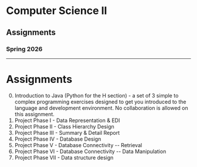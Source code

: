 # Computer Science II
## Assignments
### Spring 2026
---

# Assignments

0. Introduction to Java (Python for the H section) - a set of 3 simple to
   complex programming exercises designed to get you introduced to the language
   and development environment.  No collaboration is allowed on this assignment.
1. Project Phase I - Data Representation & EDI
2. Project Phase II - Class Hierarchy Design
3. Project Phase III - Summary & Detail Report
4. Project Phase IV - Database Design
5. Project Phase V - Database Connectivity -- Retrieval
6. Project Phase VI - Database Connectivity -- Data Manipulation
7. Project Phase VII - Data structure design
